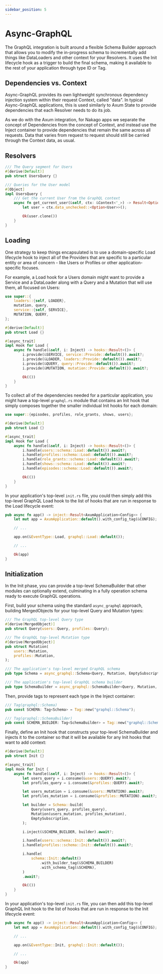 ```yaml
---
sidebar_position: 5
---
```


# Async-GraphQL

The GraphQL integration is built around a flexible Schema Builder approach that allows you to modify the in-progress schema to incrementally add things like DataLoaders and other context for your Resolvers. It uses the Init lifecycle hook as a trigger to build the final schema, making it available to the rest of your application through type ID or Tag.

## Dependencies vs. Context

Async-GraphQL provides its own lightweight synchronous dependency injection system within their request Context, called "data". In typical Async-GraphQL applications, this is used similarly to Axum State to provide dependencies that each Resolver needs to do its job.

As we do with the Axum integration, for Nakago apps we separate the concept of Dependencies from the concept of Context, and instead use the Inject container to provide dependencies that remain the same across all requests. Data that varies from request to request should still be carried through the Context data, as usual.

## Resolvers

```rust
/// The Query segment for Users
#[derive(Default)]
pub struct UsersQuery {}

/// Queries for the User model
#[Object]
impl UsersQuery {
    /// Get the current User from the GraphQL context
    async fn get_current_user(&self, ctx: &Context<'_>) -> Result<Option<User>> {
        let user = ctx.data_unchecked::<Option<User>>();

        Ok(user.clone())
    }
}
```

## Loading

One strategy to keep things encapsulated is to use a domain-specific Load lifecycle hook to inject all of the Providers that are specific to a particular entity or area of concern - like Users or Profiles or other application-specific focuses.

For example, a Load hook for a Users domain might want to provide a Service and a DataLoader along with a Query and a Mutation that will use them, all focused on Users:

```rust
use super::{
    loaders::{self, LOADER},
    mutation, query,
    service::{self, SERVICE},
    MUTATION, QUERY,
};

#[derive(Default)]
pub struct Load {}

#[async_trait]
impl Hook for Load {
    async fn handle(&self, i: Inject) -> hooks::Result<()> {
        i.provide(&SERVICE, service::Provide::default()).await?;
        i.provide(&LOADER, loaders::Provide::default()).await?;
        i.provide(&QUERY, query::Provide::default()).await?;
        i.provide(&MUTATION, mutation::Provide::default()).await?;

        Ok(())
    }
}
```

To collect all of the dependencies needed for a particular application, you might have a top-level `graphql.rs` module that contains an Init hook that simply composes together the smaller individual Init hooks for each domain:

```rust
use super::{episodes, profiles, role_grants, shows, users};

#[derive(Default)]
pub struct Load {}

#[async_trait]
impl Hook for Load {
    async fn handle(&self, i: Inject) -> hooks::Result<()> {
        i.handle(users::schema::Load::default()).await?;
        i.handle(profiles::schema::Load::default()).await?;
        i.handle(role_grants::schema::Load::default()).await?;
        i.handle(shows::schema::Load::default()).await?;
        i.handle(episodes::schema::Load::default()).await?;

        Ok(())
    }
}
```

In your application's top-level `init.rs` file, you could then simply add this top-level GraphQL Load hook to the list of hooks that are run in response to the Load lifecycle event:

```rust
pub async fn app() -> inject::Result<AxumApplication<Config>> {
    let mut app = AxumApplication::default().with_config_tag(&CONFIG);

    // ...

    app.on(&EventType::Load, graphql::Load::default());

    // ...

    Ok(app)
}
```

## Initialization

In the Init phase, you can provide a top-level SchemaBuilder that other modules can optionally extend, culminating in a fully operation schema ready to execute GraphQL operations.

First, build your schema using the standard `async_graphql` approach, building MergedObjects for your top-level Query and Mutation types:

```rust
/// The GraphQL top-level Query type
#[derive(MergedObject)]
pub struct Query(users::Query, profiles::Query);

/// The GraphQL top-level Mutation type
#[derive(MergedObject)]
pub struct Mutation(
    users::Mutation,
    profiles::Mutation,
);

/// The application's top-level merged GraphQL schema
pub type Schema = async_graphql::Schema<Query, Mutation, EmptySubscription>;

/// The application's top-level GraphQL schema builder
pub type SchemaBuilder = async_graphql::SchemaBuilder<Query, Mutation, EmptySubscription>;
```

Then, provide tags to represent each type in the Inject container:

```rust
/// Tag(graphql::Schema)
pub const SCHEMA: Tag<Schema> = Tag::new("graphql::Schema");

/// Tag(graphql::SchemaBuilder)
pub const SCHEMA_BUILDER: Tag<SchemaBuilder> = Tag::new("graphql::SchemaBuilder");
```

Finally, define an Init hook that constructs your top-level SchemaBuilder and injects it to the container so that it will be available for any Init hooks that want to add context:

```rust
#[derive(Default)]
pub struct Init {}

#[async_trait]
impl Hook for Init {
    async fn handle(&self, i: Inject) -> hooks::Result<()> {
        let users_query = i.consume(&users::QUERY).await?;
        let profiles_query = i.consume(&profiles::QUERY).await?;

        let users_mutation = i.consume(&users::MUTATION).await?;
        let profiles_mutation = i.consume(&profiles::MUTATION).await?;

        let builder = Schema::build(
            Query(users_query, profiles_query),
            Mutation(users_mutation, profiles_mutation),
            EmptySubscription,
        );

        i.inject(&SCHEMA_BUILDER, builder).await?;

        i.handle(users::schema::Init::default()).await?;
        i.handle(profiles::schema::Init::default()).await?;

        i.handle(
            schema::Init::default()
                .with_builder_tag(&SCHEMA_BUILDER)
                .with_schema_tag(&SCHEMA),
        )
        .await?;

        Ok(())
    }
}
```

In your application's top-level `init.rs` file, you can then add this top-level GraphQL Init hook to the list of hooks that are run in response to the Init lifecycle event:

```rust
pub async fn app() -> inject::Result<AxumApplication<Config>> {
    let mut app = AxumApplication::default().with_config_tag(&CONFIG);

    // ...

    app.on(&EventType::Init, graphql::Init::default());

    // ...

    Ok(app)
}
```
